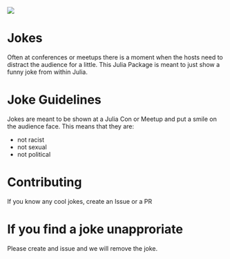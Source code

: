 
[![][docs-dev-img]][docs-dev-url] 

[docs-dev-img]: https://img.shields.io/badge/docs-dev-blue.svg
[docs-dev-url]: https://cityjumper.github.io/Jokes.jl/dev


# Jokes

Often at conferences or meetups there is a moment when the hosts need to distract the audience for a little. This Julia Package is meant to just show a funny joke from within Julia.

# Joke Guidelines

Jokes are meant to be shown at a Julia Con or Meetup and put a smile on the audience face. This means that they are:

* not racist
* not sexual
* not political

# Contributing

If you know any cool jokes, create an Issue or a PR

# If you find a joke unapproriate
Please create and issue and we will remove the joke.
